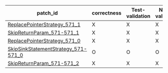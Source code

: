  | patch_id |correctness |Test-validation |NPEX-validation |
 |--- | --- | --- | --- | 
 | [ReplacePointerStrategy_571_1](./patches/ReplacePointerStrategy_571_1/patch.java#577) | X | X | X | 
 | [SkipReturnParam_571-571_1](./patches/SkipReturnParam_571-571_1/patch.java#577) | X | X | X | 
 | [ReplacePointerStrategy_571_0](./patches/ReplacePointerStrategy_571_0/patch.java#577) | X | X | X | 
 | [SkipSinkStatementStrategy_571-571_0](./patches/SkipSinkStatementStrategy_571-571_0/patch.java#577) | O | O | O | 
 | [SkipReturnParam_571-571_2](./patches/SkipReturnParam_571-571_2/patch.java#577) | X | X | X | 
